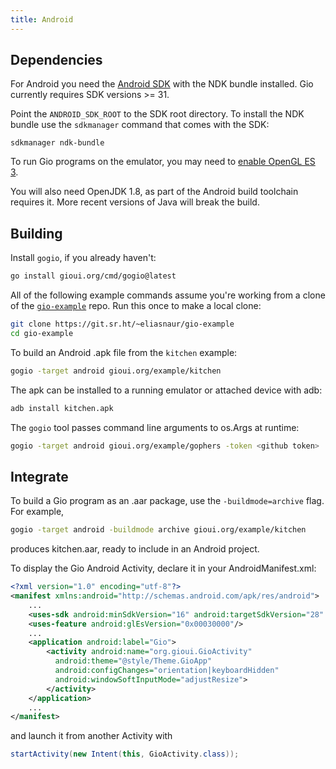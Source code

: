 ```yaml
---
title: Android
---
```


## Dependencies

For Android you need the [Android SDK](https://developer.android.com/studio#command-tools)
with the NDK bundle installed. Gio currently requires SDK versions >= 31.

Point the `ANDROID_SDK_ROOT` to the SDK root directory. To install the NDK bundle use
the `sdkmanager` command that comes with the SDK:

```
sdkmanager ndk-bundle
```

To run Gio programs on the emulator, you may need to [enable OpenGL ES 3](https://developer.android.com/studio/run/emulator-acceleration).

You will also need OpenJDK 1.8, as part of the Android build toolchain requires it. More recent versions of Java will break the build.

## Building

Install `gogio`, if you already haven't:

``` sh
go install gioui.org/cmd/gogio@latest
```

All of the following example commands assume you're working from a clone of the [`gio-example`](https://git.sr.ht/~eliasnaur/gio-example) repo. Run this once to make a local clone:

```sh
git clone https://git.sr.ht/~eliasnaur/gio-example
cd gio-example
```

To build an Android .apk file from the `kitchen` example:

``` sh
gogio -target android gioui.org/example/kitchen
```

The apk can be installed to a running emulator or attached device with adb:

``` sh
adb install kitchen.apk
```

The `gogio` tool passes command line arguments to os.Args at runtime:

``` sh
gogio -target android gioui.org/example/gophers -token <github token>
```

## Integrate

To build a Gio program as an .aar package, use the `-buildmode=archive` flag. For example,

``` sh
gogio -target android -buildmode archive gioui.org/example/kitchen
```

produces kitchen.aar, ready to include in an Android project.

To display the Gio Android Activity, declare it in your AndroidManifest.xml:

``` xml
<?xml version="1.0" encoding="utf-8"?>
<manifest xmlns:android="http://schemas.android.com/apk/res/android">
	...
	<uses-sdk android:minSdkVersion="16" android:targetSdkVersion="28" />
	<uses-feature android:glEsVersion="0x00030000"/>
	...
	<application android:label="Gio">
		<activity android:name="org.gioui.GioActivity"
		  android:theme="@style/Theme.GioApp"
		  android:configChanges="orientation|keyboardHidden"
		  android:windowSoftInputMode="adjustResize">
		</activity>
	</application>
	...
</manifest>
```

and launch it from another Activity with

``` java
startActivity(new Intent(this, GioActivity.class));
```
